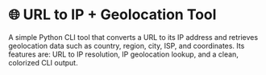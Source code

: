 # 🌐 URL to IP + Geolocation Tool
A simple Python CLI tool that converts a URL to its IP address and retrieves geolocation data such as country, region, city, ISP, and coordinates. Its features are: URL to IP resolution, IP geolocation lookup, and a clean, colorized CLI output.

